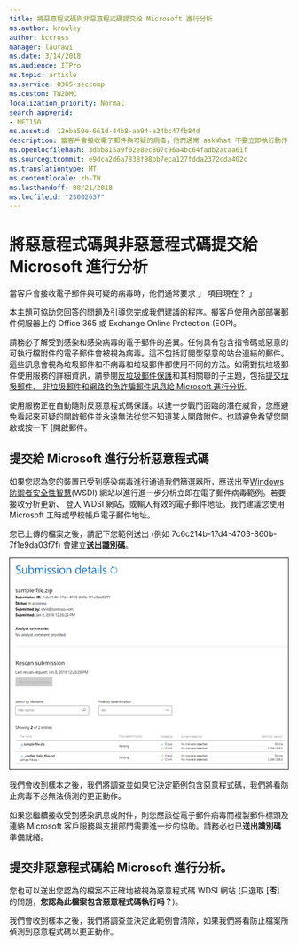 ```yaml
---
title: 將惡意程式碼與非惡意程式碼提交給 Microsoft 進行分析
ms.author: krowley
author: kccross
manager: laurawi
ms.date: 3/14/2018
ms.audience: ITPro
ms.topic: article
ms.service: O365-seccomp
ms.custom: TN2DMC
localization_priority: Normal
search.appverid:
- MET150
ms.assetid: 12eba50e-661d-44b8-ae94-a34bc47fb84d
description: 當客戶會接收電子郵件與可疑的病毒，他們通常 askWhat 不要立即執行動作？
ms.openlocfilehash: 3dbb815a9f02e8ec807c96a4bc64fadb2acaa61f
ms.sourcegitcommit: e9dca2d6a7838f98bb7eca127fdda2372cda402c
ms.translationtype: MT
ms.contentlocale: zh-TW
ms.lasthandoff: 08/21/2018
ms.locfileid: "23002637"
---
```

# <a name="submitting-malware-and-non-malware-to-microsoft-for-analysis"></a>將惡意程式碼與非惡意程式碼提交給 Microsoft 進行分析

當客戶會接收電子郵件與可疑的病毒時，他們通常要求 」 項目現在？ 」
  
本主題可協助您回答的問題及引導您完成我們建議的程序。擬客戶使用內部部署郵件伺服器上的 Office 365 或 Exchange Online Protection (EOP)。
  
請務必了解受到感染和感染病毒的電子郵件的差異。任何具有包含指令碼或惡意的可執行檔附件的電子郵件會被視為病毒。這不包括訂閱型惡意的站台連結的郵件。這些訊息會視為垃圾郵件和不病毒和垃圾郵件都使用不同的方法。如需對抗垃圾郵件使用服務的詳細資訊，請參閱[反垃圾郵件保護](http://technet.microsoft.com/library/d5c58b9d-c9a2-4f2e-b4aa-b202aa4d5e7d.aspx)和其相關聯的子主題，包括[提交垃圾郵件、 非垃圾郵件和網路釣魚詐騙郵件訊息給 Microsoft 進行分析](submit-spam-non-spam-and-phishing-scam-messages-to-microsoft-for-analysis.md)。 
  
使用服務正在自動隨附反惡意程式碼保護。以進一步戰鬥面臨的潛在威脅，您應避免看起來可疑的開啟郵件並永遠無法從您不知道某人開啟附件。也請避免希望您開啟或按一下 [開啟郵件。
  
## <a name="submitting-malware-to-microsoft-for-analysis"></a>提交給 Microsoft 進行分析惡意程式碼

如果您認為您的裝置已受到感染病毒進行通過我們篩選器所，應送出至[Windows 防禦者安全性智慧](https://go.microsoft.com/fwlink/p/?LinkId=196858)(WSDI) 網站以進行進一步分析立即在電子郵件病毒範例。若要接收分析更新、 登入 WDSI 網站，或輸入有效的電子郵件地址。我們建議您使用 Microsoft 工時或學校帳戶電子郵件地址。 
  
您已上傳的檔案之後，請記下您範例送出 (例如 7c6c214b-17d4-4703-860b-7f1e9da03f7f) 會建立**送出識別碼**。 
  
![Windows Defender 安全性智慧網站中的提交詳細資料](media/EOP-Malware-Protection-Center.png)
  
我們會收到樣本之後，我們將調查並如果它決定範例包含惡意程式碼，我們將看防止病毒不必無法偵測的更正動作。
  
如果您繼續接收受到感染訊息或附件，則您應該從電子郵件病毒而複製郵件標頭及連絡 Microsoft 客戶服務與支援部門需要進一步的協助。請務必也已**送出識別碼**準備就緒。 
  
## <a name="submitting-non-malware-to-microsoft-for-analysis"></a>提交非惡意程式碼給 Microsoft 進行分析。

您也可以送出您認為的檔案不正確地被視為惡意程式碼 WDSI 網站 (只選取 [**否**] 的問題，**您認為此檔案包含惡意程式碼執行吗？**)。
  
我們會收到樣本之後，我們將調查並決定此範例會清除，如果我們將看防止檔案所偵測到惡意程式碼以更正動作。
  

